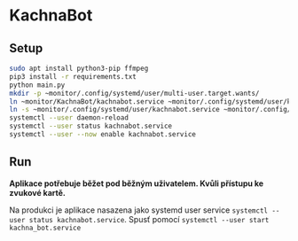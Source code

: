# KachnaBot

## Setup
```sh
sudo apt install python3-pip ffmpeg
pip3 install -r requirements.txt
python main.py
mkdir -p ~monitor/.config/systemd/user/multi-user.target.wants/
ln ~monitor/KachnaBot/kachnabot.service ~monitor/.config/systemd/user/kachnabot.service
ln -s ~monitor/.config/systemd/user/kachnabot.service ~monitor/.config/systemd/user/multi-user.target.wants/kachnabot.service
systemctl --user daemon-reload
systemctl --user status kachnabot.service
systemctl --user --now enable kachnabot.service
```

## Run

**Aplikace potřebuje běžet pod běžným uživatelem. Kvůli přístupu ke zvukové kartě.**

Na produkci je aplikace nasazena jako systemd user service `systemctl --user status kachnabot.service`.
Spusť pomocí `systemctl --user start kachna_bot.service`
